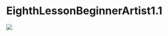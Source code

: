 # EighthLessonBeginnerArtist1.1
<p align="left">
<img src="https://user-images.githubusercontent.com/108148690/235195559-b35395ec-c5c1-4977-9552-88e7a466a057.jpeg"/>
</p>
